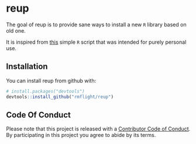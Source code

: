 # reup

The goal of reup is to provide sane ways to install a new `R` library based on
old one.

It is inspired from [this](https://gist.github.com/rmflight/f3d6d1982e707350606e)
simple `R` script that was intended for purely personal use.

## Installation

You can install reup from github with:

```R
# install.packages("devtools")
devtools::install_github("rmflight/reup")
```

## Code Of Conduct

Please note that this project is released with a [Contributor Code of Conduct](CONDUCT.md). By participating in this project you agree to abide by its terms.
